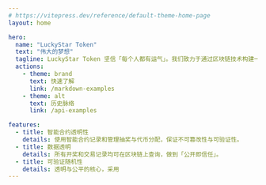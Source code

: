 ```yaml
---
# https://vitepress.dev/reference/default-theme-home-page
layout: home

hero:
  name: "LuckyStar Token"
  text: "伟大的梦想"
  tagline: LuckyStar Token 坚信「每个人都有运气」。我们致力于通过区块链技术构建一个公平的财富机会平台，让每一位持有者都有机会赢得属于自己的幸运星辰。
  actions:
    - theme: brand
      text: 快速了解
      link: /markdown-examples
    - theme: alt
      text: 历史脉络
      link: /api-examples

features:
  - title: 智能合约透明性
    details: 使用智能合约记录和管理抽奖与代币分配，保证不可篡改性与可验证性。
  - title: 数据透明
    details: 所有开奖和交易记录均可在区块链上查询，做到「公开即信任」。
  - title: 可验证随机性
    details: 透明与公平的核心，采用
---
```


